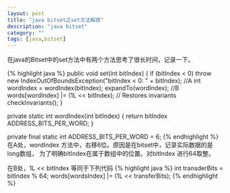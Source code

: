 ```yaml
---
layout: post
title: "java bitset之set方法解惑"
description: "java bitset"
category: ""
tags: [java,bitset]
---
```



在java的Bitset中的set方法中有两个方法思考了很长时间，记录一下。

{% highlight java %}
public void set(int bitIndex) {
   if (bitIndex < 0)
       throw new IndexOutOfBoundsException("bitIndex < 0: " + bitIndex);
   //A
   int wordIndex = wordIndex(bitIndex);
   expandTo(wordIndex);
   //B
   words[wordIndex] |= (1L << bitIndex); // Restores invariants
   checkInvariants();
}

private static int wordIndex(int bitIndex) {
       return bitIndex  ADDRESS_BITS_PER_WORD;
}

private final static int ADDRESS_BITS_PER_WORD = 6;
{% endhighlight %}
在A处，wordIndex 方法中，右移6位。原因是在bitset中，记录实际数据的是long数组，
为了明确bitIndex在属于数组中的位置。对bitIndex 进行64取整。

在B处，1L << bitIndex 等同于下列代码
{% highlight java %}
int transderBits = bitIndex % 64;
words[wordsIndex] |= (1L << transferBits);
{% endhighlight %}
